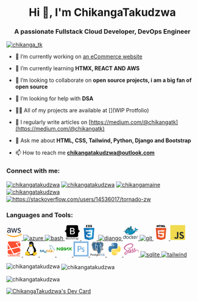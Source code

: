 <h1 align="center">Hi 👋, I'm ChikangaTakudzwa</h1>
<h3 align="center">A passionate Fullstack Cloud Developer, DevOps Engineer</h3>

<p align="left"> <a href="https://twitter.com/chikanga_tk" target="blank"><img src="https://img.shields.io/twitter/follow/chikanga_tk?logo=twitter&style=for-the-badge" alt="chikanga_tk" /></a> </p>

- 🔭 I’m currently working on [an eCommerce website](https://github.com/ChikangaTakudzwa/eCommerce)

- 🌱 I’m currently learning **HTMX, REACT AND AWS**

- 👯 I’m looking to collaborate on **open source projects, i am a big fan of open source**

- 🤝 I’m looking for help with **DSA**

- 👨‍💻 All of my projects are available at [](WIP Protfolio)

- 📝 I regularly write articles on [https://medium.com/@chikangatk](https://medium.com/@chikangatk)

- 💬 Ask me about **HTML, CSS, Tailwind, Python, Django and Bootstrap**

- 📫 How to reach me **chikangatakudzwa@outlook.com**

<h3 align="left">Connect with me:</h3>
<p align="left">
<a href="https://codepen.io/chikangatakudzwa" target="blank"><img align="center" src="https://raw.githubusercontent.com/rahuldkjain/github-profile-readme-generator/master/src/images/icons/Social/codepen.svg" alt="chikangatakudzwa" height="30" width="40" /></a>
<a href="https://dev.to/chikangatakudzwa" target="blank"><img align="center" src="https://raw.githubusercontent.com/rahuldkjain/github-profile-readme-generator/master/src/images/icons/Social/devto.svg" alt="chikangatakudzwa" height="30" width="40" /></a>
<a href="https://twitter.com/chikangamaine" target="blank"><img align="center" src="https://raw.githubusercontent.com/rahuldkjain/github-profile-readme-generator/master/src/images/icons/Social/twitter.svg" alt="chikangamaine" height="30" width="40" /></a>
<a href="https://linkedin.com/in/chikangatakudzwa" target="blank"><img align="center" src="https://raw.githubusercontent.com/rahuldkjain/github-profile-readme-generator/master/src/images/icons/Social/linked-in-alt.svg" alt="chikangatakudzwa" height="30" width="40" /></a>
<a href="https://stackoverflow.com/users/https://stackoverflow.com/users/14536017/tornado-zw" target="blank"><img align="center" src="https://raw.githubusercontent.com/rahuldkjain/github-profile-readme-generator/master/src/images/icons/Social/stack-overflow.svg" alt="https://stackoverflow.com/users/14536017/tornado-zw" height="30" width="40" /></a>
</p>

<h3 align="left">Languages and Tools:</h3>
<p align="left"> <a href="https://aws.amazon.com" target="_blank" rel="noreferrer"> <img src="https://raw.githubusercontent.com/devicons/devicon/master/icons/amazonwebservices/amazonwebservices-original-wordmark.svg" alt="aws" width="40" height="40"/> </a> <a href="https://azure.microsoft.com/en-in/" target="_blank" rel="noreferrer"> <img src="https://www.vectorlogo.zone/logos/microsoft_azure/microsoft_azure-icon.svg" alt="azure" width="40" height="40"/> </a> <a href="https://www.gnu.org/software/bash/" target="_blank" rel="noreferrer"> <img src="https://www.vectorlogo.zone/logos/gnu_bash/gnu_bash-icon.svg" alt="bash" width="40" height="40"/> </a> <a href="https://getbootstrap.com" target="_blank" rel="noreferrer"> <img src="https://raw.githubusercontent.com/devicons/devicon/master/icons/bootstrap/bootstrap-plain-wordmark.svg" alt="bootstrap" width="40" height="40"/> </a> <a href="https://www.w3schools.com/css/" target="_blank" rel="noreferrer"> <img src="https://raw.githubusercontent.com/devicons/devicon/master/icons/css3/css3-original-wordmark.svg" alt="css3" width="40" height="40"/> </a> <a href="https://www.djangoproject.com/" target="_blank" rel="noreferrer"> <img src="https://cdn.worldvectorlogo.com/logos/django.svg" alt="django" width="40" height="40"/> </a> <a href="https://www.docker.com/" target="_blank" rel="noreferrer"> <img src="https://raw.githubusercontent.com/devicons/devicon/master/icons/docker/docker-original-wordmark.svg" alt="docker" width="40" height="40"/> </a> <a href="https://git-scm.com/" target="_blank" rel="noreferrer"> <img src="https://www.vectorlogo.zone/logos/git-scm/git-scm-icon.svg" alt="git" width="40" height="40"/> </a> <a href="https://www.w3.org/html/" target="_blank" rel="noreferrer"> <img src="https://raw.githubusercontent.com/devicons/devicon/master/icons/html5/html5-original-wordmark.svg" alt="html5" width="40" height="40"/> </a> <a href="https://developer.mozilla.org/en-US/docs/Web/JavaScript" target="_blank" rel="noreferrer"> <img src="https://raw.githubusercontent.com/devicons/devicon/master/icons/javascript/javascript-original.svg" alt="javascript" width="40" height="40"/> </a> <a href="https://laravel.com/" target="_blank" rel="noreferrer"> <img src="https://raw.githubusercontent.com/devicons/devicon/master/icons/laravel/laravel-plain-wordmark.svg" alt="laravel" width="40" height="40"/> </a> <a href="https://www.linux.org/" target="_blank" rel="noreferrer"> <img src="https://raw.githubusercontent.com/devicons/devicon/master/icons/linux/linux-original.svg" alt="linux" width="40" height="40"/> </a> <a href="https://www.mysql.com/" target="_blank" rel="noreferrer"> <img src="https://raw.githubusercontent.com/devicons/devicon/master/icons/mysql/mysql-original-wordmark.svg" alt="mysql" width="40" height="40"/> </a> <a href="https://www.nginx.com" target="_blank" rel="noreferrer"> <img src="https://raw.githubusercontent.com/devicons/devicon/master/icons/nginx/nginx-original.svg" alt="nginx" width="40" height="40"/> </a> <a href="https://www.photoshop.com/en" target="_blank" rel="noreferrer"> <img src="https://raw.githubusercontent.com/devicons/devicon/master/icons/photoshop/photoshop-line.svg" alt="photoshop" width="40" height="40"/> </a> <a href="https://www.postgresql.org" target="_blank" rel="noreferrer"> <img src="https://raw.githubusercontent.com/devicons/devicon/master/icons/postgresql/postgresql-original-wordmark.svg" alt="postgresql" width="40" height="40"/> </a> <a href="https://www.python.org" target="_blank" rel="noreferrer"> <img src="https://raw.githubusercontent.com/devicons/devicon/master/icons/python/python-original.svg" alt="python" width="40" height="40"/> </a> <a href="https://sass-lang.com" target="_blank" rel="noreferrer"> <img src="https://raw.githubusercontent.com/devicons/devicon/master/icons/sass/sass-original.svg" alt="sass" width="40" height="40"/> </a> <a href="https://www.sqlite.org/" target="_blank" rel="noreferrer"> <img src="https://www.vectorlogo.zone/logos/sqlite/sqlite-icon.svg" alt="sqlite" width="40" height="40"/> </a> <a href="https://tailwindcss.com/" target="_blank" rel="noreferrer"> <img src="https://www.vectorlogo.zone/logos/tailwindcss/tailwindcss-icon.svg" alt="tailwind" width="40" height="40"/> </a> </p>

<p><img align="left" src="https://github-readme-stats.vercel.app/api/top-langs?username=chikangatakudzwa&show_icons=true&locale=en&layout=compact" alt="chikangatakudzwa" /></p>

<p>&nbsp;<img align="center" src="https://github-readme-stats.vercel.app/api?username=chikangatakudzwa&show_icons=true&locale=en" alt="chikangatakudzwa" /></p>

<p><img align="center" src="https://github-readme-streak-stats.herokuapp.com/?user=chikangatakudzwa&" alt="chikangatakudzwa" /></p>

<a href="https://app.daily.dev/ChikangaTakudzwa"><img src="https://api.daily.dev/devcards/964aa6aabe0642419c151a6e7942603e.png?r=dbj" width="400" alt="ChikangaTakudzwa's Dev Card"/></a>
